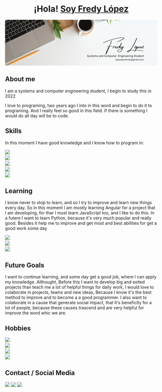 <h1 style="text-align: center">¡Hola! <a href="https://www.linkedin.com/in/fredy-oswaldo-lopez-daza/">Soy Fredy López</a></h1>
<img src="img/bannerFredy.png">
<h2>About me</h2>
  <p>I am a systems and computer engineering student, I begin to study this in 2022</p>
  <p>I love to programing, two years ago I into in this word and begin to do it to programing. And I really feel so good in this field. If there is something I would do all day will be to code. </p>
<h2>Skills</h2>
  <p>In this moment I have good knowledge and I know how to program in:</p>
  <img src="https://img.shields.io/badge/Java-ED8B00?style=for-the-badge&logo=openjdk&logoColor=white"><br>
  <img src="https://img.shields.io/badge/HTML5-E34F26?style=for-the-badge&logo=HTML5&logoColor=white"><br>
  <img src="https://img.shields.io/badge/CSS3-1572B6?style=for-the-badge&logo=css3&logoColor=white"><br>
  <img src="https://img.shields.io/badge/git-F05032?style=for-the-badge&logo=git&logoColor=white"><br>
  <img src="https://img.shields.io/badge/SpringBoot-6DB33F?style=for-the-badge&logo=Spring&logoColor=white">
<h2>Learning</h2>
<p>I know never to stop to learn, and so I try to improve and learn new things every day. So in this moment I am mostly learning Angular for a project that I am developing, for thar I must learn JavaScript too, and I like to do this. In a futere I want to learn Python, because it's very much popular and really good. Besides it help me to improve and get most and best abilities for get a good work some day</p>
  <img src="https://shields.io/badge/JavaScript-F7DF1E?style=for-the-badge&logo=JavaScript&logoColor=000"><br>
  <img src="https://shields.io/badge/Angular-DD1B16?logo=Angular&style=for-the-badge&logoColor=FFF"><br>
  <img src="https://img.shields.io/badge/python-3670A0?style=for-the-badge&logo=python&logoColor=ffdd54">
<h2>Future Goals</h2>
<p>I want to continue learning, and some day get a good job, where I can apply my knowledge. Althought, Before this I want to develop big and exited projects than teach me a lot of helpful things for daily work, I would love to colaborate in projects, teams and new ideas, Because I know it's the best method to improve and to become a a good programmer. I also want to colaborate in a cause that generate social impact, that it's benefictly for a lot of people, because these causes trascend and are very helpful for improve the word whic we are.</p>
<h2>Hobbies</h2>
  <img src="https://img.shields.io/badge/%E2%9A%BDplay-soccer-green?style=for-the-badge"><br>
  <img src="https://img.shields.io/badge/%F0%9F%95%AEbooks-read-00B274?style=for-the-badge"><br>
  <img src="https://img.shields.io/badge/%F0%9F%96%8C%EF%B8%8FPAINT-DRAWING-352A71?style=for-the-badge"><br>
  <img src="https://img.shields.io/badge/%F0%9F%92%AA%F0%9F%8F%BBWORK-OUT-15BFFF?style=for-the-badge">
<h2>Contact / Social Media</h2>
<a href="https://www.linkedin.com/in/fredy-oswaldo-lopez-daza/"><img src="https://img.shields.io/badge/LinkedIn-0077B5?style=for-the-badge&logo=linkedin&logoColor=white"></a>
<a href="mailto:lopezdazafredy@gmail.com"><img src="https://img.shields.io/badge/Gmail-D14836?style=for-the-badge&logo=gmail&logoColor=white"></a>
<a href="https://github.com/fredylopez01/"><img src="https://img.shields.io/badge/GitHub-181717?style=for-the-badge&logo=github&logoColor=white"></a>
